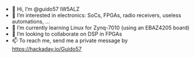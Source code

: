 - 👋 Hi, I’m @guido57 IW5ALZ
- 👀 I’m interested in electronics: SoCs, FPGAs, radio receivers, useless automations, ... 
- 🌱 I’m currently learning Linux for Zynq-7010 (using an EBAZ4205 board)
- 💞️ I’m looking to collaborate on DSP in FPGAs
- 📫 To reach me, send me a private message by https://hackaday.io/Guido57

<!---
guido57/guido57 is a ✨ special ✨ repository because its `README.md` (this file) appears on your GitHub profile.
You can click the Preview link to take a look at your changes.
--->

